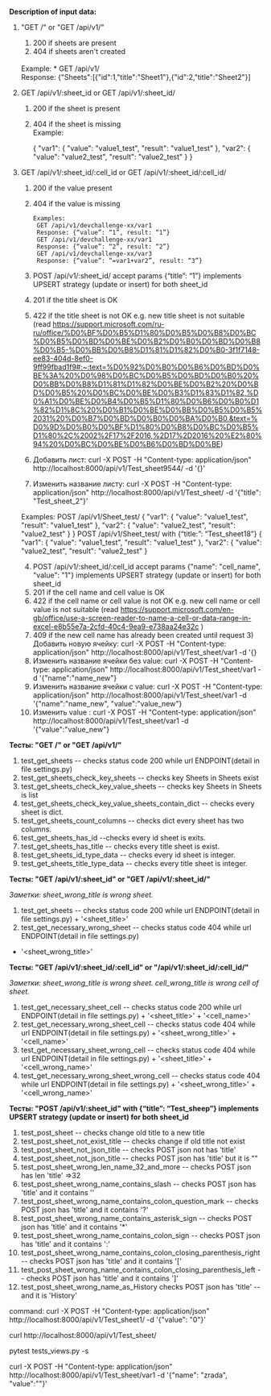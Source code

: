**Description of input data:**
1) "GET /" or "GET /api/v1/"
   1) 200 if sheets are present
   2) 404 if sheets aren't created
   <br/>
   Example:
      * GET /api/v1/
        <br/>
        Response: {"Sheets":[{"id":1,"title":"Sheet1"},{"id":2,"title":"Sheet2"}]
2) GET /api/v1/:sheet_id or GET /api/v1/:sheet_id/ 
    1) 200 if the sheet is present
    2) 404 if the sheet is missing
          <br/>
       Example:

       {
      "var1": {
        "value": "value1_test",
        "result": "value1_test"
      },
      "var2": {
        "value": "value2_test",
        "result": "value2_test"
      }
        }
3) GET /api/v1/:sheet_id/:cell_id or GET /api/v1/:sheet_id/:cell_id/ 
   1) 200 if the value present
   2) 404 if the value is missing
          <br/>

          Examples:
           GET /api/v1/devchallenge-xx/var1 
           Response: {“value”: “1”, result: “1”} 
           GET /api/v1/devchallenge-xx/var1 
           Response: {“value”: “2”, result: “2”} 
           GET /api/v1/devchallenge-xx/var3 
           Response: {“value”: “=var1+var2”, result: “3”}
   
   4)  POST /api/v1/:sheet_id/ accept params {“title”: “1”} implements UPSERT strategy (update or insert) for both sheet_id
      1) 201 if the title sheet is OK
      2) 422 if the title sheet is not OK e.g. new title sheet is not suitable (read https://support.microsoft.com/ru-ru/office/%D0%BF%D0%B5%D1%80%D0%B5%D0%B8%D0%BC%D0%B5%D0%BD%D0%BE%D0%B2%D0%B0%D0%BD%D0%B8%D0%B5-%D0%BB%D0%B8%D1%81%D1%82%D0%B0-3f1f7148-ee83-404d-8ef0-9ff99fbad1f9#:~:text=%D0%92%D0%B0%D0%B6%D0%BD%D0%BE%3A%20%D0%98%D0%BC%D0%B5%D0%BD%D0%B0%20%D0%BB%D0%B8%D1%81%D1%82%D0%BE%D0%B2%20%D0%BD%D0%B5%20%D0%BC%D0%BE%D0%B3%D1%83%D1%82,%D0%A1%D0%BE%D0%B4%D0%B5%D1%80%D0%B6%D0%B0%D1%82%D1%8C%20%D0%B1%D0%BE%D0%BB%D0%B5%D0%B5%2031%20%D0%B7%D0%BD%D0%B0%D0%BA%D0%B0.&text=%D0%9D%D0%B0%D0%BF%D1%80%D0%B8%D0%BC%D0%B5%D1%80%2C%2002%2F17%2F2016,%2D17%2D2016%20%E2%80%94%20%D0%BC%D0%BE%D0%B6%D0%BD%D0%BE)
      3) Добавить лист: curl -X POST -H "Content-type: application/json" http://localhost:8000/api/v1/Test_sheet9544/ -d '{}'  
      4) Изменить название листу: curl -X POST -H "Content-type: application/json" http://localhost:8000/api/v1/Test_sheet/ -d '{"title": "Test_sheet_2"}'

      Examples:
      POST /api/v1/Sheet_test/
      {
      "var1": {
        "value": "value1_test",
        "result": "value1_test"
      },
      "var2": {
        "value": "value2_test",
        "result": "value2_test"
      }
        }
   POST /api/v1/Sheet_test/ with {“title:”: “Test_sheet18”}
         {
      "var1": {
        "value": "value1_test",
        "result": "value1_test"
      },
      "var2": {
        "value": "value2_test",
        "result": "value2_test"
      }

   4)  POST /api/v1/:sheet_id/:cell_id accept params {"name": "cell_name", "value": "1"} implements UPSERT strategy (update or insert) for both sheet_id
      1) 201 if the cell name and cell value is OK
      2) 422 if the cell name or cell value is not OK e.g. new cell name or cell value is not suitable (read https://support.microsoft.com/en-gb/office/use-a-screen-reader-to-name-a-cell-or-data-range-in-excel-e8b55e7a-2cfd-40c4-9ea9-e738aa24e32c
)
   3) 409 if the new cell name has already been created until request
      3) Добавить новую ячейку: curl -X POST -H "Content-type: application/json" http://localhost:8000/api/v1/Test_sheet/var1 -d '{}
   4) Изменить название ячейки без value: curl -X POST -H "Content-type: application/json" http://localhost:8000/api/v1/Test_sheet/var1 -d '{"name":"name_new"} 
   5) Изменить название ячейки с value: curl -X POST -H "Content-type: application/json" http://localhost:8000/api/v1/Test_sheet/var1 -d '{"name":"name_new", "value":"value_new"} 
   6) Изменить value : curl -X POST -H "Content-type: application/json" http://localhost:8000/api/v1/Test_sheet/var1 -d '{"value":"value_new"}


**Тесты: "GET /" or "GET /api/v1/"**
1) test_get_sheets -- checks status code 200 while url ENDPOINT(detail in file settings.py)
2) test_get_sheets_check_key_sheets -- checks key Sheets in Sheets exist
3) test_get_sheets_check_key_value_sheets -- checks key Sheets in Sheets is list
4) test_get_sheets_check_key_value_sheets_contain_dict -- checks every sheet is dict.
5) test_get_sheets_count_columns -- checks dict every sheet has two columns. 
6) test_get_sheets_has_id --checks every id sheet is exits.
7) test_get_sheets_has_title -- checks every title sheet is exist.
8) test_get_sheets_id_type_data -- checks every id sheet is integer.
9) test_get_sheets_title_type_data -- checks every title sheet is integer.

**Тесты:  "GET /api/v1/:sheet_id" or "GET /api/v1/:sheet_id/"**

_Заметки: sheet_wrong_title is wrong sheet._ 

1) test_get_sheets -- checks status code 200 while url ENDPOINT(detail in file settings.py) + '<sheet_title>'
2) test_get_necessary_wrong_sheet -- checks status code 404 while url ENDPOINT(detail in file settings.py)
+ '<sheet_wrong_title>' 

**Тесты: "GET /api/v1/:sheet_id/:cell_id" or "/api/v1/:sheet_id/:cell_id/"**

_Заметки: sheet_wrong_title is wrong sheet. cell_wrong_title is wrong cell of sheet._ 

1) test_get_necessary_sheet_cell -- checks status code 200 while url ENDPOINT(detail in file settings.py) + '<sheet_title>' + '<cell_name>'
2) test_get_necessary_wrong_sheet_cell -- checks status code 404 while url ENDPOINT(detail in file settings.py) + '<sheet_wrong_title>' + '<cell_name>'
3) test_get_necessary_sheet_wrong_cell -- checks status code 404 while url  ENDPOINT(detail in file settings.py) + '<sheet_title>' + '<cell_wrong_name>'
4) test_get_necessary_wrong_sheet_wrong_cell -- checks status code 404 while url ENDPOINT(detail in file settings.py) + '<sheet_wrong_title>' + '<cell_wrong_name>'

**Тесты: "POST /api/v1/:sheet_id" with {“title”: “Test_sheep”} implements UPSERT strategy (update or insert) for both sheet_id**

1) test_post_sheet -- checks change old title to a new title
2) test_post_sheet_not_exist_title -- checks change if old title not exist
3) test_post_sheet_not_json_title -- checks POST json not has 'title'
4) test_post_sheet_not_json_title -- checks POST json has 'title' but it is ""
5) test_post_sheet_wrong_len_name_32_and_more -- checks POST json has len 'title' =>32
6) test_post_sheet_wrong_name_contains_slash -- checks POST json has 'title' and it contains '\'
7) test_post_sheet_wrong_name_contains_colon_question_mark -- checks POST json has 'title' and it contains '?'
8) test_post_sheet_wrong_name_contains_asterisk_sign -- checks POST json has 'title' and it contains '*'
9) test_post_sheet_wrong_name_contains_colon_sign -- checks POST json has 'title' and it contains ':'
10) test_post_sheet_wrong_name_contains_colon_closing_parenthesis_right -- checks POST json has 'title' and it contains '['
11) test_post_sheet_wrong_name_contains_colon_closing_parenthesis_left -- checks POST json has 'title' and it contains ']'
12) test_post_sheet_wrong_name_as_History checks POST json has 'title' -- and it is 'History'


command:
curl -X POST -H "Content-type: application/json" http://localhost:8000/api/v1/Test_sheet1/ -d '{"value": "0"}'

curl http://localhost:8000/api/v1/Test_sheet/

pytest tests_views.py -s

 curl -X POST -H "Content-type: application/json" http://localhost:8000/api/v1/Test_sheet/var1 -d '{"name": "zrada", "value":""}'
